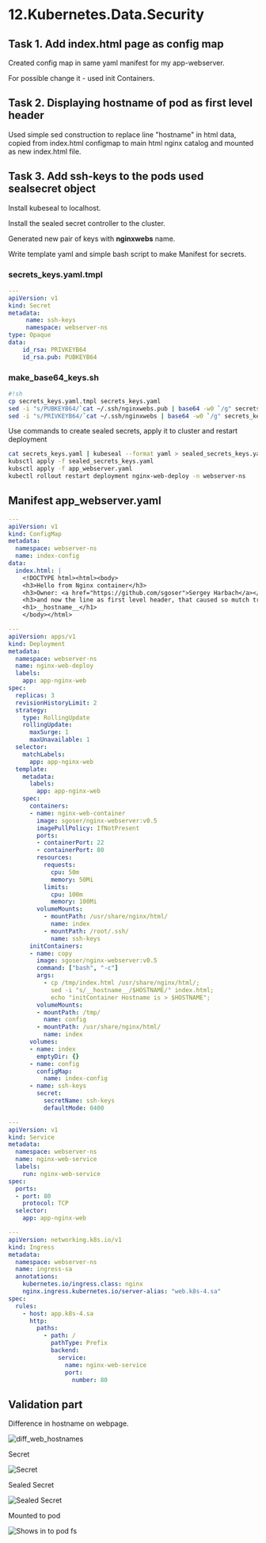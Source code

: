 # 12.Kubernetes.Data.Security

## Task 1. Add index.html page as config map

Created config map in same yaml manifest for my app-webserver.

For possible change it - used init Containers.

## Task 2. Displaying hostname of pod as first level header

Used simple sed construction to replace line "hostname" in html data, copied from index.html
configmap to main html nginx catalog and mounted as new index.html file.

## Task 3. Add ssh-keys to the pods used sealsecret object

Install kubeseal to localhost.

Install the sealed secret controller to the cluster.

Generated new pair of keys with __nginxwebs__ name.

Write template yaml and simple bash script to make Manifest for secrets.

### secrets_keys.yaml.tmpl

```yaml
---
apiVersion: v1
kind: Secret
metadata:
     name: ssh-keys
     namespace: webserver-ns
type: Opaque
data:
    id_rsa: PRIVKEYB64
    id_rsa.pub: PUBKEYB64
```

### make_base64_keys.sh

```bash
#!sh
cp secrets_keys.yaml.tmpl secrets_keys.yaml
sed -i "s/PUBKEYB64/`cat ~/.ssh/nginxwebs.pub | base64 -w0 `/g" secrets_keys.yaml
sed -i "s/PRIVKEYB64/`cat ~/.ssh/nginxwebs | base64 -w0 `/g" secrets_keys.yaml
```

Use commands to create sealed secrets, apply it to cluster and restart deployment

```bash
cat secrets_keys.yaml | kubeseal --format yaml > sealed_secrets_keys.yaml
kubsctl apply -f sealed_secrets_keys.yaml
kubsctl apply -f app_webserver.yaml
kubectl rollout restart deployment nginx-web-deploy -n webserver-ns
```

## Manifest app_webserver.yaml

```yaml
---
apiVersion: v1
kind: ConfigMap
metadata:
  namespace: webserver-ns
  name: index-config
data:
  index.html: |
    <!DOCTYPE html><html><body>
    <h3>Hello from Nginx container</h3>
    <h3>Owner: <a href="https://github.com/sgoser">Sergey Harbach</a></h3>
    <h3>and now the line as first level header, that caused so mutch trouble:</h3>
    <h1>__hostname__</h1>
    </body></html>

---
apiVersion: apps/v1
kind: Deployment
metadata:
  namespace: webserver-ns
  name: nginx-web-deploy
  labels:
    app: app-nginx-web
spec:
  replicas: 3
  revisionHistoryLimit: 2
  strategy:
    type: RollingUpdate
    rollingUpdate:
      maxSurge: 1
      maxUnavailable: 1
  selector:
    matchLabels:
      app: app-nginx-web
  template:
    metadata:
      labels:
        app: app-nginx-web
    spec:
      containers:
      - name: nginx-web-container
        image: sgoser/nginx-webserver:v0.5
        imagePullPolicy: IfNotPresent
        ports:
        - containerPort: 22
        - containerPort: 80
        resources:
          requests:
            cpu: 50m
            memory: 50Mi
          limits:
            cpu: 100m
            memory: 100Mi
        volumeMounts:
          - mountPath: /usr/share/nginx/html/
            name: index
          - mountPath: /root/.ssh/
            name: ssh-keys
      initContainers:
      - name: copy
        image: sgoser/nginx-webserver:v0.5
        command: ["bash", "-c"]
        args:
          - cp /tmp/index.html /usr/share/nginx/html/;
            sed -i "s/__hostname__/$HOSTNAME/" index.html;
            echo "initContainer Hostname is > $HOSTNAME";
        volumeMounts:
        - mountPath: /tmp/
          name: config
        - mountPath: /usr/share/nginx/html/
          name: index
      volumes:
      - name: index
        emptyDir: {}
      - name: config
        configMap:
          name: index-config
      - name: ssh-keys
        secret:
          secretName: ssh-keys
          defaultMode: 0400

---
apiVersion: v1
kind: Service
metadata:
  namespace: webserver-ns
  name: nginx-web-service
  labels:
    run: nginx-web-service
spec:
  ports:
  - port: 80
    protocol: TCP
  selector:
    app: app-nginx-web

---
apiVersion: networking.k8s.io/v1
kind: Ingress
metadata:
  namespace: webserver-ns
  name: ingress-sa
  annotations:
    kubernetes.io/ingress.class: nginx
    nginx.ingress.kubernetes.io/server-alias: "web.k8s-4.sa"
spec:
  rules:
    - host: app.k8s-4.sa
      http:
        paths:
          - path: /
            pathType: Prefix
            backend:
              service:
                name: nginx-web-service
                port:
                  number: 80

```

## Validation part

Difference in hostname on webpage.

![diff_web_hostnames](img1_diff_web_hostnames.png)

Secret

![Secret](img2_secrets.png)

Sealed Secret

![Sealed Secret](img3_sealedSecrets.png)

Mounted to pod

![Shows in to pod fs](img4_keys_inside_pod_fs.png)
